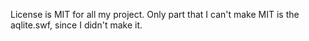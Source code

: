 License is MIT for all my project. Only part that I can't make MIT is the aqlite.swf, since I didn't make it.
